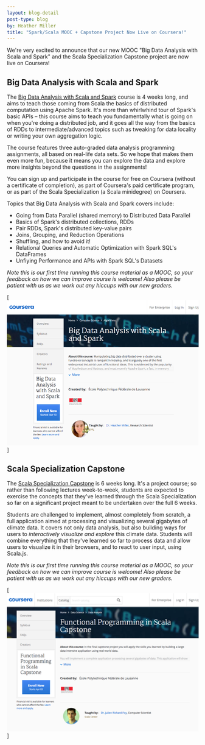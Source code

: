 ```yaml
---
layout: blog-detail
post-type: blog
by: Heather Miller
title: "Spark/Scala MOOC + Capstone Project Now Live on Coursera!"
---
```



We're very excited to announce that our new MOOC "Big Data Analysis with Scala
and Spark" and the Scala Specialization Capstone project are now live on
Coursera!

## Big Data Analysis with Scala and Spark

The [Big Data Analysis with Scala and
Spark](https://www.coursera.org/learn/scala-spark-big-data) course is 4 weeks
long, and aims to teach those coming from Scala the basics of distributed
computation using Apache Spark. It's more than whirlwhind tour of Spark's basic
APIs – this course aims to teach you fundamentally what is going on when you're
doing a distributed job, and it goes all the way from the basics of RDDs to
intermediate/advanced topics such as tweaking for data locality or writing your
own aggregation logic.

The course features three auto-graded data analysis programming assignments, all
based on real-life data sets. So we hope that makes them even more fun, because
it means you can explore the data and explore more insights beyond the questions
in the assignments!

You can sign up and participate in the course for free on Coursera (without a
certificate of completion), as part of Coursera's paid certificate program, or
as part of the Scala Specialization (a Scala minidegree) on Coursera.

Topics that Big Data Analysis with Scala and Spark covers include:

- Going from Data Parallel (shared memory) to Distributed Data Parallel
- Basics of Spark's distributed collections, RDDs
- Pair RDDs, Spark's distributed key-value pairs
- Joins, Grouping, and Reduction Operations
- Shuffling, and how to avoid it!
- Relational Queries and Automatic Optimization with Spark SQL's DataFrames
- Unfiying Performance and APIs with Spark SQL's Datasets

_Note this is our first time running this course material as a MOOC, so your feedback on how we can improve course is welcome! Also please be patient with us as we work out any hiccups with our new graders._

[![spark-course](/resources/img/spark-course.png)]

## Scala Specialization Capstone

The [Scala Specialization
Capstone](https://www.coursera.org/learn/scala-capstone) is 6 weeks long. It's a
project course; so rather than following lectures week-to-week, students are
expected to exercise the concepts that they've learned through the Scala
Specialization so far on a significant project meant to be undertaken over the
full 6 weeks.

Students are challenged to implement, almost completely from scratch, a full
application aimed at processing and visualizing several gigabytes of climate
data. It covers not only data analysis, but also building ways for users to
_interactively visualize and explore_ this climate data. Students will combine
everything that they've learned so far to process data and allow users to
visualize it in their browsers, and to react to user input, using Scala.js.


_Note this is our first time running this course material as a MOOC, so your feedback on how we can improve course is welcome! Also please be patient with us as we work out any hiccups with our new graders._


[![capstone](/resources/img/capstone.png)]


